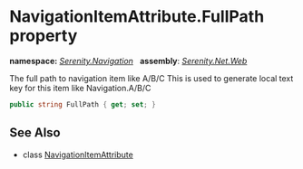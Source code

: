 # NavigationItemAttribute.FullPath property
**namespace:** *[Serenity.Navigation](../../README.md#serenity.navigation-namespace)*   **assembly**: *[Serenity.Net.Web](../../README.md)*

The full path to navigation item like A/B/C This is used to generate local text key for this item like Navigation.A/B/C

```csharp
public string FullPath { get; set; }
```

## See Also

* class [NavigationItemAttribute](../NavigationItemAttribute.md)